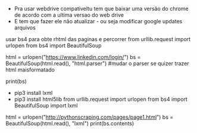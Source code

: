  - Pra usar webdrive compativeltu tem que baixar uma versão do chrome de acordo com a ultima versao do web drive 
 - E tem que fazer ele não atualizar - ou seja modificar google updates arquivos

usar bs4 para obte rhtml das paginas e percorrer
from urllib.request import urlopen
from bs4 import BeautifulSoup

html = urlopen("https://www.linkedin.com/login/")
bs = BeautifulSoup(html.read(), "html.parser")  #mudar o parser se quizer trazer html maisformatado

print(bs)

- pip3 install lxml
- pip3 install html5lib
from urllib.request import urlopen
from bs4 import BeautifulSoup
import lxml

html = urlopen("http://pythonscraping.com/pages/page1.html")
bs = BeautifulSoup(html.read(), "lxml")
print(bs.contents)